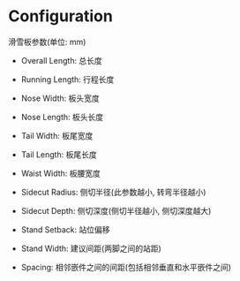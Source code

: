 # Configuration

滑雪板参数(单位: mm)
* Overall Length: 总长度
* Running Length: 行程长度
* Nose Width: 板头宽度
* Nose Length: 板头长度

* Tail Width: 板尾宽度
* Tail Length: 板尾长度

* Waist Width: 板腰宽度
* Sidecut Radius: 侧切半径(此参数越小, 转弯半径越小)
* Sidecut Depth: 侧切深度(侧切半径越小, 侧切深度越大)

* Stand Setback: 站位偏移
* Stand Width: 建议间距(两脚之间的站距)
* Spacing: 相邻嵌件之间的间距(包括相邻垂直和水平嵌件之间)